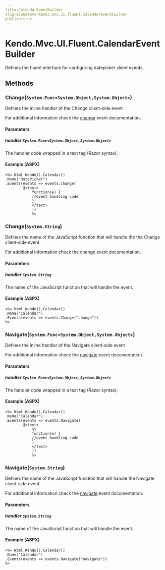 ```yaml
---
title:CalendarEventBuilder
slug:aspnetmvc-kendo.mvc.ui.fluent.calendareventbuilder
publish:true
---
```


# Kendo.Mvc.UI.Fluent.CalendarEventBuilder
Defines the fluent interface for configuring datepicker client events.



## Methods

### Change(`System.Func<System.Object,System.Object>`)
Defines the inline handler of the Change client-side event

For additional information check the [change](/api/web/calendar#events-change) event documentation.


#### Parameters

##### handler `System.Func<System.Object,System.Object>`
The handler code wrapped in a text tag (Razor syntax).




#### Example (ASPX)
    <%= Html.Kendo().Calendar()
    .Name("DatePicker")
    .Events(events => events.Change(
            @<text>
                function(e) {
                //event handling code
                }
                </text>
                ))
                %>


### Change(`System.String`)
Defines the name of the JavaScript function that will handle the the Change client-side event.

For additional information check the [change](/api/web/calendar#events-change) event documentation.


#### Parameters

##### handler `System.String`
The name of the JavaScript function that will handle the event.




#### Example (ASPX)
    <%= Html.Kendo().Calendar()
    .Name("Calendar")
    .Events(events => events.Change("change"))
    %>


### Navigate(`System.Func<System.Object,System.Object>`)
Defines the inline handler of the Navigate client-side event

For additional information check the [navigate](/api/web/calendar#events-navigate) event documentation.


#### Parameters

##### handler `System.Func<System.Object,System.Object>`
The handler code wrapped in a text tag (Razor syntax).




#### Example (ASPX)
    <%= Html.Kendo().Calendar()
    .Name("Calendar")
    .Events(events => events.Navigate(
            @<text>
                %>
                function(e) {
                //event handling code
                }
                </text>
                ))
                %>


### Navigate(`System.String`)
Defines the name of the JavaScript function that will handle the Navigate client-side event.

For additional information check the [navigate](/api/web/calendar#events-navigate) event documentation.


#### Parameters

##### handler `System.String`
The name of the JavaScript function that will handle the event.




#### Example (ASPX)
    <%= Html.Kendo().Calendar()
    .Name("Calendar")
    .Events(events => events.Navigate("navigate"))
    %>



 
